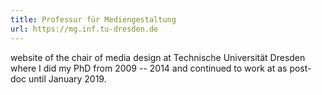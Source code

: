 ```yaml
---
title: Professur für Mediengestaltung
url: https://mg.inf.tu-dresden.de
---
```

website of the chair of media design at Technische Universität Dresden where I did my PhD from 2009 -- 2014 and continued to work at as post-doc until January 2019.